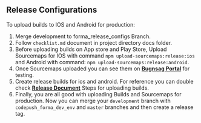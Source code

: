 ## Release Configurations

To upload builds to IOS and Android for production:

1. Merge development to forma_release_configs Branch.
2. Follow `checklist.md` document in project directory docs folder.
3. Before uploading builds on App store and Play Store, Upload Sourcemaps for IOS with command `npm upload-sourcemaps:release:ios` and Android with command: `npm upload-sourcemaps:release:android`.
4. Once Sourcemaps uploaded you can see them on **[Bugnsag Portal](https://app.bugsnag.com/twic/twicapp-mobile/errors)** for testing.
5. Create release builds for ios and android. For reference you can double check **[Release Document](https://docs.google.com/document/d/1pkOGU4M5CNXsUXUOwR9iNogZ6D1sBDq4c0kUc1P3wVU/edit#heading=h.i7yl8j2e1hq)** Steps for uploading builds.
6. Finally, you are all good with uploading Builds and Sourcemaps for production. Now you can merge your `development` branch with `codepush_forma_dev_env` and `master` branches and then create a release tag.
